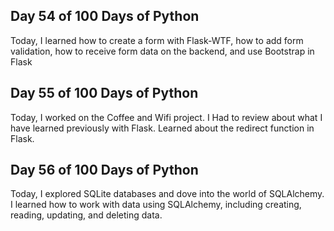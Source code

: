 
## Day 54 of 100 Days of Python

Today, I learned how to create a form with Flask-WTF, how to add form validation, how to receive form data on the backend, and use Bootstrap in Flask

## Day 55 of 100 Days of Python
Today, I worked on the Coffee and Wifi project.
I Had to review about what I have learned previously with Flask.
Learned about the redirect function in Flask.


## Day 56 of 100 Days of Python

Today, I explored SQLite databases and dove into the world of SQLAlchemy. I learned how to work with data using SQLAlchemy, including creating, reading, updating, and deleting data. 
